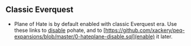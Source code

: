 ## Classic Everquest

* Plane of Hate is by default enabled with classic Everquest era. Use these links to [disable](https://github.com/xackery/peq-expansions/blob/master/0-hateplane-disable.sql) pohate, and to [https://github.com/xackery/peq-expansions/blob/master/0-hateplane-disable.sql](enable) it later.
